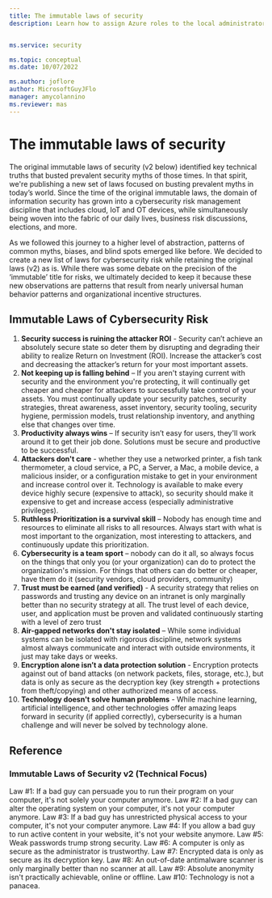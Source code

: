```yaml
---
title: The immutable laws of security
description: Learn how to assign Azure roles to the local administrators group of a Windows device.


ms.service: security

ms.topic: conceptual
ms.date: 10/07/2022

ms.author: joflore
author: MicrosoftGuyJFlo
manager: amycolannino
ms.reviewer: mas
---
```

# The immutable laws of security

The original immutable laws of security (v2 below) identified key technical truths that busted prevalent security myths of those times. In that spirit, we're publishing a new set of laws focused on busting prevalent myths in today’s world. Since the time of the original immutable laws, the domain of information security has grown into a cybersecurity risk management discipline that includes cloud, IoT and OT devices, while simultaneously being woven into the fabric of our daily lives, business risk discussions, elections, and more.

As we followed this journey to a higher level of abstraction, patterns of common myths, biases, and blind spots emerged like before. We decided to create a new list of laws for cybersecurity risk while retaining the original laws (v2) as is. While there was some debate on the precision of the ‘immutable’ title for risks, we ultimately decided to keep it because these new observations are patterns that result from nearly universal human behavior patterns and organizational incentive structures. 

## Immutable Laws of Cybersecurity Risk

1. **Security success is ruining the attacker ROI** - Security can’t achieve an absolutely secure state so deter them by disrupting and degrading their ability to realize Return on Investment (ROI). Increase the attacker’s cost and decreasing the attacker’s return for your most important assets.
1. **Not keeping up is falling behind** – If you aren't staying current with security and the environment you're protecting, it will continually get cheaper and cheaper for attackers to successfully take control of your assets.  You must continually update your security patches, security strategies, threat awareness, asset inventory, security tooling, security hygiene, permission models, trust relationship inventory, and anything else that changes over time.
1. **Productivity always wins** – If security isn’t easy for users, they'll work around it to get their job done. Solutions must be secure and productive to be successful.
1. **Attackers don't care** - whether they use a networked printer, a fish tank thermometer, a cloud service, a PC, a Server, a Mac, a mobile device, a malicious insider, or a configuration mistake to get in your environment and increase control over it. Technology is available to make every device highly secure (expensive to attack), so security should make it expensive to get and increase access (especially administrative privileges).
1. **Ruthless Prioritization is a survival skill** – Nobody has enough time and resources to eliminate all risks to all resources. Always start with what is most important to the organization, most interesting to attackers, and continuously update this prioritization.
1. **Cybersecurity is a team sport** – nobody can do it all, so always focus on the things that only you (or your organization) can do to protect the organization's mission. For things that others can do better or cheaper, have them do it (security vendors, cloud providers, community)
1. **Trust must be earned (and verified)** - A security strategy that relies on passwords and trusting any device on an intranet is only marginally better than no security strategy at all. The trust level of each device, user, and application must be proven and validated continuously starting with a level of zero trust
1. **Air-gapped networks don't stay isolated** – While some individual systems can be isolated with rigorous discipline, network systems almost always communicate and interact with outside environments, it just may take days or weeks.
1. **Encryption alone isn’t a data protection solution** - Encryption protects against out of band attacks (on network packets, files, storage, etc.), but data is only as secure as the decryption key (key strength + protections from theft/copying) and other authorized means of access.
1. **Technology doesn't solve human problems** - While machine learning, artificial intelligence, and other technologies offer amazing leaps forward in security (if applied correctly), cybersecurity is a human challenge and will never be solved by technology alone.

## Reference

### Immutable Laws of Security v2 (Technical Focus)

Law #1: If a bad guy can persuade you to run their program on your computer, it's not solely your computer anymore.
Law #2: If a bad guy can alter the operating system on your computer, it's not your computer anymore.
Law #3: If a bad guy has unrestricted physical access to your computer, it's not your computer anymore.
Law #4: If you allow a bad guy to run active content in your website, it's not your website anymore.
Law #5: Weak passwords trump strong security.
Law #6: A computer is only as secure as the administrator is trustworthy.
Law #7: Encrypted data is only as secure as its decryption key.
Law #8: An out-of-date antimalware scanner is only marginally better than no scanner at all.
Law #9: Absolute anonymity isn't practically achievable, online or offline.
Law #10: Technology is not a panacea.